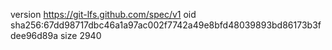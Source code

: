 version https://git-lfs.github.com/spec/v1
oid sha256:67dd98717dbc46a1a97ac002f7742a49e8bfd48039893bd86173b3fdee96d89a
size 2940

